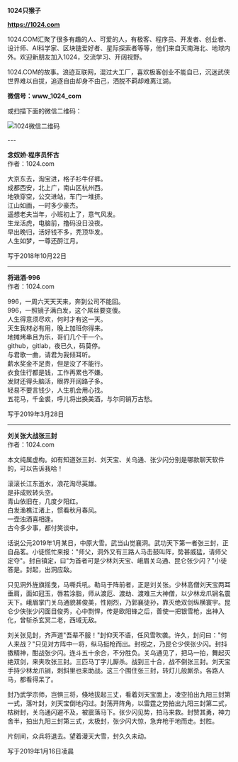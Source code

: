 **1024只猴子**  

**https://1024.com**

1024.COM汇聚了很多有趣的人、可爱的人，有极客、程序员、开发者、创业者、设计师、AI科学家、区块链爱好者、星际探索者等等，他们来自天南海北、地球内外。欢迎新朋友加入1024，交流学习、开阔视野。

1024.COM的故事。浪迹互联网，混过大工厂，喜欢极客创业不能自已，沉迷武侠世界难以自拔，追逐自由却身不由己，洒脱不羁却难离江湖。

**微信号：www_1024_com**

<p>或扫描下面的微信二维码：</p>

<p>
<img src="https://github.com/1024monkey/1024.com/blob/master/1024.com.jpg" alt="1024微信二维码" />
</p>
---

**念奴娇·程序员怀古**  
作者：1024.com

大京东去，淘宝进，格子衫牛仔裤。  
成都西安，北上广，南山区杭州西。  
地铁穿空，公交进站，车门一堆挤。  
江山如画，一时多少豪杰。  
遥想老夫当年，小班初上了，意气风发。  
生龙活虎，电脑前，撸码没日没夜。  
早出晚归，活好钱不多，秃顶华发。  
人生如梦，一尊还酹江月。  

写于2018年10月22日

---

**将进酒·996**  
作者：1024.com

996，一周六天天天来，奔到公司不能回。  
996，一照镜子满白发，这个屌丝要变傻。  
人生得意须尽欢，何时才有这一天。  
天生我材必有用，晚上加班你得来。  
地摊烤串且为乐，哥们几个干一个。  
github，gitlab，夜已久，码莫停。  
与君歌一曲，请君为我倾耳听。  
薪水奖金不足贵，但是没了不能行。  
衣食住行都是钱，工作再累也不嫌。  
发财还得头脑活，眼界开阔路子多。  
轻易不要言钱少，人生机会用心找。  
五花马，千金裘，呼儿将出换美酒，与尔同销万古愁。  

写于2019年3月28日

---

**刘关张大战张三封**  
作者：1024.com

本文纯属虚构。如有知道张三封、刘天宝、关乌通、张少闪分别是哪款聊天软件的，可以告诉我哈！

滚滚长江东逝水，浪花淘尽英雄。  
是非成败转头空。  
青山依旧在，几度夕阳红。  
白发渔樵江渚上，惯看秋月春风。  
一壶浊酒喜相逢。  
古今多少事，都付笑谈中。  

话说公元2019年1月某日，中原大雪。武当山觉襄洞。武功天下第一者张三封，正自品茗。小徒慌忙来报："师父，洞外又有三路人马击鼓叫阵，势甚威猛，请师父定夺"。封自镇定，曰"为首者可是少林刘天宝、峨眉关乌通、昆仑张少闪？"小徒答是。封起，出洞应敌。

只见洞外旌旗摇曳，马嘶兵吼。勒马于阵前者，正是刘关张。少林高僧刘天宝两耳垂肩，面如冠玉，唇若涂脂，师从渡厄、渡劫、渡难三大神僧，以少林龙爪锏名震天下。峨眉掌门关乌通貌甚俊美，性刚烈，乃郭襄徒孙，靠灭绝双剑纵横寰宇。昆仑少侠张少闪面目俊秀，心中剽悍，传是欧阳锋之后，善使一把银雪枪，出神入化，曾斩杀玄冥二老，西域无敌。

刘关张见封，齐声道"吾辈不服！"封仰天不语，任风雪吹袭。许久，封问曰："何人来战？"只见对方阵中一将，纵马挺枪而出。封视之，乃昆仑少侠张少闪。封抖擞精神，酣战张少闪。连斗五十余合，不分胜负。关乌通见了，把马一拍，舞起灭绝双剑，来夹攻张三封。三匹马丁字儿厮杀。战到三十合，战不倒张三封。刘天宝手持少林龙爪锏，刺斜里也来助战。这三个围住张三封，转灯儿般厮杀。各路人马，都看得呆了。

封乃武学宗师，岂惧三将，倏地拔起三丈，看着刘天宝面上，凌空拍出九阳三封第一式，落叶封，刘天宝倒地闪过。封荡开阵角，以雷霆之势拍出九阳三封第二式，枯树封，关乌通闪避不及，被震落马下。张少闪见势，拍马来救。封赞其勇，神力舍半，拍出九阳三封第三式，太极封，张少闪大惊，急弃枪于地而走。封胜。

片刻间，众兵将退去。望着漫天大雪，封久久未动。

写于2019年1月16日凌晨
